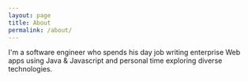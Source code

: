 ```yaml
---
layout: page
title: About
permalink: /about/
---
```


I'm a software engineer who spends his day job writing enterprise Web apps using Java & Javascript and personal time exploring diverse technologies.
